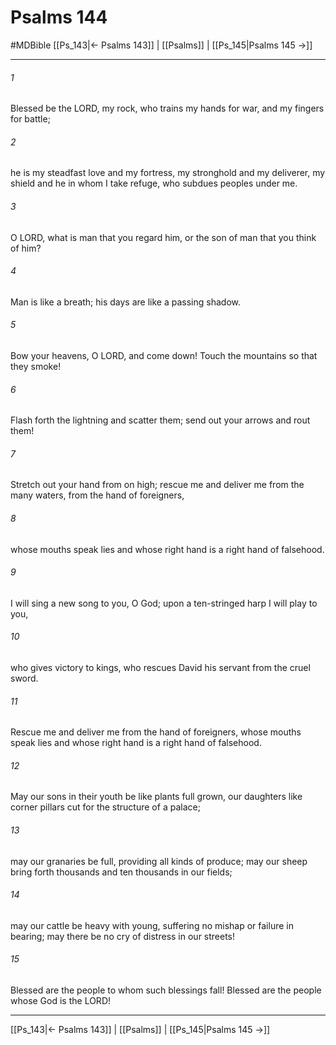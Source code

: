 # Psalms 144
#MDBible
[[Ps_143|← Psalms 143]] | [[Psalms]] | [[Ps_145|Psalms 145 →]]

***

###### 1 
Blessed be the LORD, my rock, who trains my hands for war, and my fingers for battle; 

###### 2 
he is my steadfast love and my fortress, my stronghold and my deliverer, my shield and he in whom I take refuge, who subdues peoples under me. 

###### 3 
O LORD, what is man that you regard him, or the son of man that you think of him? 

###### 4 
Man is like a breath; his days are like a passing shadow. 

###### 5 
Bow your heavens, O LORD, and come down! Touch the mountains so that they smoke! 

###### 6 
Flash forth the lightning and scatter them; send out your arrows and rout them! 

###### 7 
Stretch out your hand from on high; rescue me and deliver me from the many waters, from the hand of foreigners, 

###### 8 
whose mouths speak lies and whose right hand is a right hand of falsehood. 

###### 9 
I will sing a new song to you, O God; upon a ten-stringed harp I will play to you, 

###### 10 
who gives victory to kings, who rescues David his servant from the cruel sword. 

###### 11 
Rescue me and deliver me from the hand of foreigners, whose mouths speak lies and whose right hand is a right hand of falsehood. 

###### 12 
May our sons in their youth be like plants full grown, our daughters like corner pillars cut for the structure of a palace; 

###### 13 
may our granaries be full, providing all kinds of produce; may our sheep bring forth thousands and ten thousands in our fields; 

###### 14 
may our cattle be heavy with young, suffering no mishap or failure in bearing; may there be no cry of distress in our streets! 

###### 15 
Blessed are the people to whom such blessings fall! Blessed are the people whose God is the LORD! 

***

[[Ps_143|← Psalms 143]] | [[Psalms]] | [[Ps_145|Psalms 145 →]]
